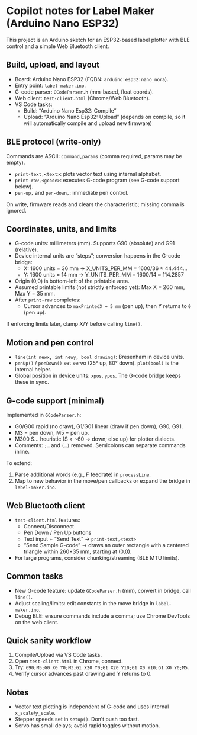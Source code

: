 # Copilot notes for Label Maker (Arduino Nano ESP32)

This project is an Arduino sketch for an ESP32-based label plotter with BLE control and a simple Web Bluetooth client.

## Build, upload, and layout
- Board: Arduino Nano ESP32 (FQBN: `arduino:esp32:nano_nora`).
- Entry point: `label-maker.ino`.
- G-code parser: `GCodeParser.h` (mm-based, float coords).
- Web client: `test-client.html` (Chrome/Web Bluetooth).
- VS Code tasks:
  - Build: “Arduino Nano Esp32: Compile”
  - Upload: “Arduino Nano Esp32: Upload” (depends on compile, so it will automatically compile and upload new firmware)

## BLE protocol (write-only)
Commands are ASCII: `command,params` (comma required, params may be empty).
- `print-text,<text>`: plots vector text using internal alphabet.
- `print-raw,<gcode>`: executes G-code program (see G-code support below).
- `pen-up,` and `pen-down,`: immediate pen control.

On write, firmware reads and clears the characteristic; missing comma is ignored.

## Coordinates, units, and limits
- G-code units: millimeters (mm). Supports G90 (absolute) and G91 (relative).
- Device internal units are “steps”; conversion happens in the G-code bridge:
  - X: 1600 units = 36 mm → X_UNITS_PER_MM = 1600/36 ≈ 44.444…
  - Y: 1600 units = 14 mm → Y_UNITS_PER_MM = 1600/14 ≈ 114.2857
- Origin (0,0) is bottom-left of the printable area.
- Assumed printable limits (not strictly enforced yet): Max X = 260 mm, Max Y = 35 mm.
- After `print-raw` completes:
  - Cursor advances to `maxPrintedX + 5 mm` (pen up), then Y returns to `0` (pen up).

If enforcing limits later, clamp X/Y before calling `line()`.

## Motion and pen control
- `line(int newx, int newy, bool drawing)`: Bresenham in device units.
- `penUp()` / `penDown()` set servo (25° up, 80° down). `plot(bool)` is the internal helper.
- Global position in device units: `xpos`, `ypos`. The G-code bridge keeps these in sync.

## G-code support (minimal)
Implemented in `GCodeParser.h`:
- G0/G00 rapid (no draw), G1/G01 linear (draw if pen down), G90, G91.
- M3 = pen down, M5 = pen up.
- M300 S… heuristic (S < ~60 → down; else up) for plotter dialects.
- Comments: `;…` and `(…)` removed. Semicolons can separate commands inline.

To extend:
1. Parse additional words (e.g., F feedrate) in `processLine`.
2. Map to new behavior in the move/pen callbacks or expand the bridge in `label-maker.ino`.

## Web Bluetooth client
- `test-client.html` features:
  - Connect/Disconnect
  - Pen Down / Pen Up buttons
  - Text input + “Send Text” → `print-text,<text>`
  - “Send Sample G-code” → draws an outer rectangle with a centered triangle within 260×35 mm, starting at (0,0).
- For large programs, consider chunking/streaming (BLE MTU limits).

## Common tasks
- New G-code feature: update `GCodeParser.h` (mm), convert in bridge, call `line()`.
- Adjust scaling/limits: edit constants in the move bridge in `label-maker.ino`.
- Debug BLE: ensure commands include a comma; use Chrome DevTools on the web client.

## Quick sanity workflow
1. Compile/Upload via VS Code tasks.
2. Open `test-client.html` in Chrome, connect.
3. Try: `G90;M5;G0 X0 Y0;M3;G1 X20 Y0;G1 X20 Y10;G1 X0 Y10;G1 X0 Y0;M5`.
4. Verify cursor advances past drawing and Y returns to 0.

## Notes
- Vector text plotting is independent of G-code and uses internal `x_scale`/`y_scale`.
- Stepper speeds set in `setup()`. Don’t push too fast.
- Servo has small delays; avoid rapid toggles without motion.
